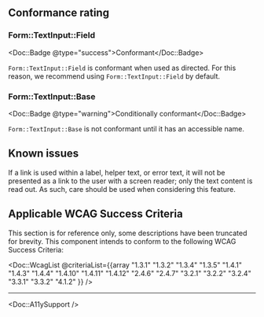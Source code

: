 ## Conformance rating

### Form::TextInput::Field

<Doc::Badge @type="success">Conformant</Doc::Badge>

`Form::TextInput::Field` is conformant when used as directed. For this reason, we recommend using `Form::TextInput::Field` by default.

### Form::TextInput::Base

<Doc::Badge @type="warning">Conditionally conformant</Doc::Badge>

`Form::TextInput::Base` is not conformant until it has an accessible name.

## Known issues

If a link is used within a label, helper text, or error text, it will not be presented as a link to the user with a screen reader; only the text content is read out. As such, care should be used when considering this feature.

## Applicable WCAG Success Criteria

This section is for reference only, some descriptions have been truncated for brevity. This component intends to conform to the following WCAG Success Criteria:

<Doc::WcagList @criteriaList={{array "1.3.1" "1.3.2" "1.3.4" "1.3.5" "1.4.1" "1.4.3" "1.4.4" "1.4.10" "1.4.11" "1.4.12" "2.4.6" "2.4.7" "3.2.1" "3.2.2" "3.2.4" "3.3.1" "3.3.2" "4.1.2" }} />

---

<Doc::A11ySupport />
